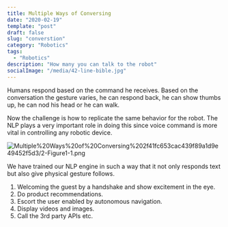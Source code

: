 ```yaml
---
title: Multiple Ways of Conversing
date: "2020-02-19"
template: "post"
draft: false
slug: "converstion"
category: "Robotics"
tags:
  - "Robotics"
description: "How many you can talk to the robot"
socialImage: "/media/42-line-bible.jpg"
---
```

Humans respond based on the command he receives. Based on the conversation the gesture varies, he can respond back, he can show thumbs up, he can nod his head or he can walk.

Now the challenge is how to replicate the same behavior for the robot. The NLP plays a very important role in doing this since voice command is more vital in controlling any robotic device.

![Multiple%20Ways%20of%20Conversing%202f41fc653cac439f89a1d9e49452f5d3/2-Figure1-1.png](/media/2-Figure1-1.png)

We have trained our NLP engine in such a way that it not only responds text but also give physical gesture follows.

1. Welcoming the guest by a handshake and show excitement in the eye.
2. Do product recommendations.
3. Escort the user enabled by autonomous navigation.
4. Display videos and images.
5. Call the 3rd party APIs etc.